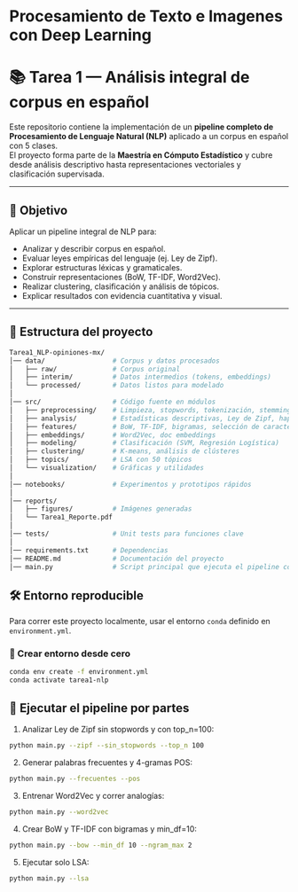 # Procesamiento de Texto e Imagenes con Deep Learning

# 📚 Tarea 1 — Análisis integral de corpus en español

Este repositorio contiene la implementación de un **pipeline completo de Procesamiento de Lenguaje Natural (NLP)** aplicado a un corpus en español con 5 clases.  
El proyecto forma parte de la **Maestría en Cómputo Estadístico** y cubre desde análisis descriptivo hasta representaciones vectoriales y clasificación supervisada.

---

## 🎯 Objetivo
Aplicar un pipeline integral de NLP para:
- Analizar y describir corpus en español.
- Evaluar leyes empíricas del lenguaje (ej. Ley de Zipf).
- Explorar estructuras léxicas y gramaticales.
- Construir representaciones (BoW, TF-IDF, Word2Vec).
- Realizar clustering, clasificación y análisis de tópicos.
- Explicar resultados con evidencia cuantitativa y visual.

---

## 📂 Estructura del proyecto
```bash
Tarea1_NLP-opiniones-mx/
│── data/                 # Corpus y datos procesados
│   ├── raw/              # Corpus original
│   ├── interim/          # Datos intermedios (tokens, embeddings)
│   └── processed/        # Datos listos para modelado
│
│── src/                  # Código fuente en módulos
│   ├── preprocessing/    # Limpieza, stopwords, tokenización, stemming
│   ├── analysis/         # Estadísticas descriptivas, Ley de Zipf, hapax
│   ├── features/         # BoW, TF-IDF, bigramas, selección de características
│   ├── embeddings/       # Word2Vec, doc embeddings
│   ├── modeling/         # Clasificación (SVM, Regresión Logística)
│   ├── clustering/       # K-means, análisis de clústeres
│   ├── topics/           # LSA con 50 tópicos
│   └── visualization/    # Gráficas y utilidades
│
│── notebooks/            # Experimentos y prototipos rápidos
│
│── reports/
│   ├── figures/          # Imágenes generadas
│   └── Tarea1_Reporte.pdf
│
│── tests/                # Unit tests para funciones clave
│
│── requirements.txt      # Dependencias
│── README.md             # Documentación del proyecto
│── main.py               # Script principal que ejecuta el pipeline completo

```
## 🛠️ Entorno reproducible

Para correr este proyecto localmente, usar el entorno `conda` definido en `environment.yml`.

### 🔁 Crear entorno desde cero

```bash
conda env create -f environment.yml
conda activate tarea1-nlp
```


## 🧪 Ejecutar el pipeline por partes

1. Analizar Ley de Zipf sin stopwords y con top_n=100:
```bash
python main.py --zipf --sin_stopwords --top_n 100
```

2. Generar palabras frecuentes y 4-gramas POS:
```bash
python main.py --frecuentes --pos
```
3. Entrenar Word2Vec y correr analogías:
```bash
python main.py --word2vec
```
4. Crear BoW y TF-IDF con bigramas y min_df=10:
```bash
python main.py --bow --min_df 10 --ngram_max 2
```

5. Ejecutar solo LSA:
```bash
python main.py --lsa
```
